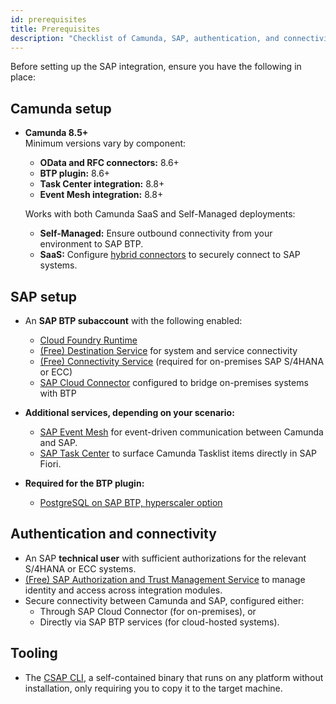 ```yaml
---
id: prerequisites
title: Prerequisites
description: "Checklist of Camunda, SAP, authentication, and connectivity requirements before deploying the SAP integration modules."
---
```


Before setting up the SAP integration, ensure you have the following in place:

## Camunda setup

- **Camunda 8.5+**  
  Minimum versions vary by component:
  - **OData and RFC connectors:** 8.6+
  - **BTP plugin:** 8.6+
  - **Task Center integration:** 8.8+
  - **Event Mesh integration:** 8.8+

  Works with both Camunda SaaS and Self-Managed deployments:
  - **Self-Managed:** Ensure outbound connectivity from your environment to SAP BTP.
  - **SaaS:** Configure [hybrid connectors](/components/connectors/use-connectors-in-hybrid-mode.md) to securely connect to SAP systems.

## SAP setup

- An **SAP BTP subaccount** with the following enabled:
  - [Cloud Foundry Runtime](https://discovery-center.cloud.sap/serviceCatalog/cloud-foundry-runtime?region=all)
  - [(Free) Destination Service](https://discovery-center.cloud.sap/serviceCatalog/destination?region=all&service_plan=lite&commercialModel=btpea) for system and service connectivity
  - [(Free) Connectivity Service](https://discovery-center.cloud.sap/serviceCatalog/connectivity-service?region=all) (required for on-premises SAP S/4HANA or ECC)
  - [SAP Cloud Connector](https://help.sap.com/docs/connectivity/sap-btp-connectivity-cf/cloud-connector) configured to bridge on-premises systems with BTP

- **Additional services, depending on your scenario:**
  - [SAP Event Mesh](https://discovery-center.cloud.sap/serviceCatalog/event-mesh) for event-driven communication between Camunda and SAP.
  - [SAP Task Center](https://discovery-center.cloud.sap/serviceCatalog/task-center) to surface Camunda Tasklist items directly in SAP Fiori.

- **Required for the BTP plugin:**
  - [PostgreSQL on SAP BTP, hyperscaler option](https://discovery-center.cloud.sap/serviceCatalog/postgresql-hyperscaler-option?region=all)

## Authentication and connectivity

- An SAP **technical user** with sufficient authorizations for the relevant S/4HANA or ECC systems.
- [(Free) SAP Authorization and Trust Management Service](https://discovery-center.cloud.sap/serviceCatalog/authorization-and-trust-management-service?region=all) to manage identity and access across integration modules.
- Secure connectivity between Camunda and SAP, configured either:
  - Through SAP Cloud Connector (for on-premises), or
  - Directly via SAP BTP services (for cloud-hosted systems).

## Tooling

- The [CSAP CLI](./csap-cli.md), a self-contained binary that runs on any platform without installation, only requiring you to copy it to the target machine.

